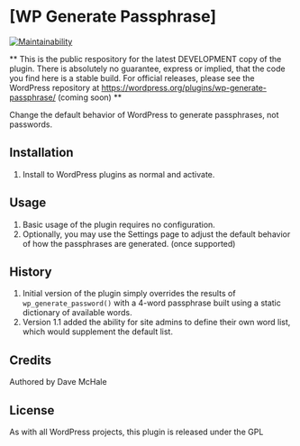 # [WP Generate Passphrase]

[![Maintainability](https://api.codeclimate.com/v1/badges/540ed1258f107c5d9f2b/maintainability)](https://codeclimate.com/github/dmchale/wp-generate-passphrase/maintainability)

** This is the public respository for the latest DEVELOPMENT copy of the plugin. There is absolutely no guarantee, 
express or implied, that the code you find here is a stable build. For official releases, please see the 
WordPress repository at https://wordpress.org/plugins/wp-generate-passphrase/ (coming soon) **
  
Change the default behavior of WordPress to generate passphrases, not passwords.
## Installation
1. Install to WordPress plugins as normal and activate.
## Usage
1. Basic usage of the plugin requires no configuration.
2. Optionally, you may use the Settings page to adjust the default behavior of how the passphrases are generated. (once supported)
## History
1. Initial version of the plugin simply overrides the results of `wp_generate_password()` with a 4-word passphrase built using a static dictionary of available words.
2. Version 1.1 added the ability for site admins to define their own word list, which would supplement the default list.
## Credits
Authored by Dave McHale
## License
As with all WordPress projects, this plugin is released under the GPL 
